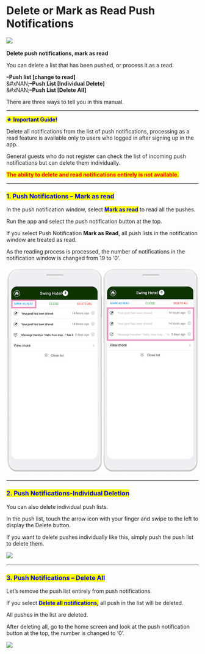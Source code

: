 # Delete or Mark as Read Push Notifications

![](https://support.swing2app.com/wp-content/uploads/2018/10/Push_notif.png)

**Delete push notifications, mark as read**

You can delete a list that has been pushed, or process it as a read.

**–Push list \[change to read]**\
&#xNAN;**–Push List \[Individual Delete]**\
&#xNAN;**–Push List \[Delete All]**

There are three ways to tell you in this manual.

***

<mark style="color:blue;">**★ Important Guide!**</mark>

Delete all notifications from the list of push notifications, processing as a read feature is available only to users who logged in after signing up in the app.

General guests who do not register can check the list of incoming push notifications but can delete them individually.

<mark style="color:red;">**The ability to delete and read notifications entirely is not available.**</mark>

***

### <mark style="color:blue;">**1. Push Notifications – Mark as read**</mark>

In the push notification window, select <mark style="color:blue;">**Mark as read**</mark> to read all the pushes.

Run the app and select the push notification button at the top.

If you select Push Notification **Mark as Read**, all push lists in the notification window are treated as read.

As the reading process is processed, the number of notifications in the notification window is changed from 19 to ‘0’.

![](../../../.gitbook/assets/UntitleSDCd-2.png)

***

### <mark style="color:blue;">**2. Push Notifications-Individual Deletion**</mark>

You can also delete individual push lists.

In the push list, touch the arrow icon with your finger and swipe to the left to display the Delete button.

If you want to delete pushes individually like this, simply push the push list to delete them.

![](https://support.swing2app.com/wp-content/uploads/2018/10/61@3x.png)

***

### <mark style="color:blue;">**3. Push Notifications – Delete All**</mark>

Let’s remove the push list entirely from push notifications.

If you select <mark style="color:blue;">**Delete all notifications,**</mark> all push in the list will be deleted.

All pushes in the list are deleted.

After deleting all, go to the home screen and look at the push notification button at the top, the number is changed to ‘0’.

![](https://support.swing2app.com/wp-content/uploads/2018/10/push1-1.png)
